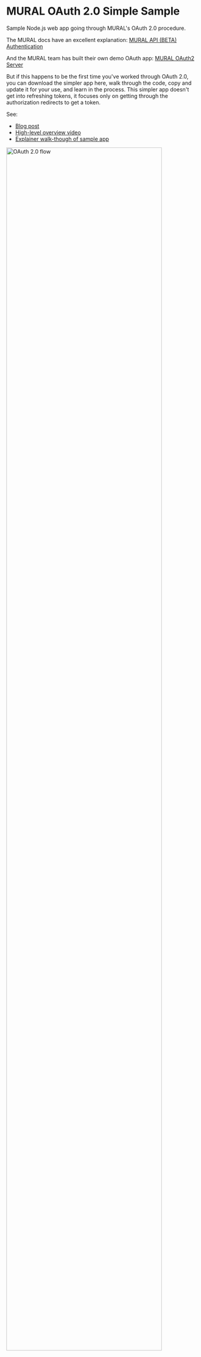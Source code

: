 # MURAL OAuth 2.0 Simple Sample

Sample Node.js web app going through MURAL's OAuth 2.0 procedure.

The MURAL docs have an excellent explanation: [MURAL API (BETA) Authentication](https://developers.mural.co/public/docs/oauth)

And the MURAL team has built their own demo OAuth app: [MURAL OAuth2 Server](https://github.com/muralco/api-oauth)

But if this happens to be the first time you've worked through OAuth 2.0, you can download the simpler app here, walk through the code, copy and update it for your use, and learn in the process.  This simpler app doesn't get into refreshing tokens, it focuses only on getting through the authorization redirects to get a token.

See: 
- [Blog post](https://sarah-packowski.medium.com/mural-and-oauth-2-0-easy-as-1-2-3-12de5d5fd324)
- [High-level overview video](https://youtu.be/2NXLBDkrGl4)
- [Explainer walk-though of sample app](https://youtu.be/gV7VlyRfx9k)

<img src="https://miro.medium.com/max/1400/1*mmLwpI40DnpHOkg0UqhGwg.png" alt="OAuth 2.0 flow" width="90%" />

<p>&nbsp;</p>
